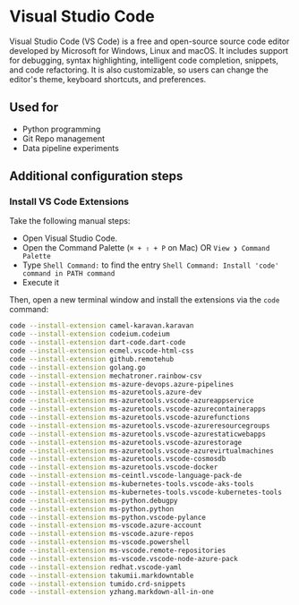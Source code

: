 # Visual Studio Code

Visual Studio Code (VS Code) is a free and open-source source code editor developed by Microsoft for Windows, Linux and macOS. It includes support for debugging, syntax highlighting, intelligent code completion, snippets, and code refactoring. It is also customizable, so users can change the editor's theme, keyboard shortcuts, and preferences.

## Used for

- Python programming
- Git Repo management
- Data pipeline experiments

## Additional configuration steps

### Install VS Code Extensions

Take the following manual steps:

* Open Visual Studio Code.
* Open the Command Palette (`⌘ + ⇧ + P` on Mac) OR `View ❯ Command Palette`
* Type `Shell Command:` to find the entry `Shell Command: Install 'code' command in PATH command` 
* Execute it

Then, open a new terminal window and install the extensions via the `code` command:

```bash
code --install-extension camel-karavan.karavan
code --install-extension codeium.codeium
code --install-extension dart-code.dart-code
code --install-extension ecmel.vscode-html-css
code --install-extension github.remotehub
code --install-extension golang.go
code --install-extension mechatroner.rainbow-csv
code --install-extension ms-azure-devops.azure-pipelines
code --install-extension ms-azuretools.azure-dev
code --install-extension ms-azuretools.vscode-azureappservice
code --install-extension ms-azuretools.vscode-azurecontainerapps
code --install-extension ms-azuretools.vscode-azurefunctions
code --install-extension ms-azuretools.vscode-azureresourcegroups
code --install-extension ms-azuretools.vscode-azurestaticwebapps
code --install-extension ms-azuretools.vscode-azurestorage
code --install-extension ms-azuretools.vscode-azurevirtualmachines
code --install-extension ms-azuretools.vscode-cosmosdb
code --install-extension ms-azuretools.vscode-docker
code --install-extension ms-ceintl.vscode-language-pack-de
code --install-extension ms-kubernetes-tools.vscode-aks-tools
code --install-extension ms-kubernetes-tools.vscode-kubernetes-tools
code --install-extension ms-python.debugpy
code --install-extension ms-python.python
code --install-extension ms-python.vscode-pylance
code --install-extension ms-vscode.azure-account
code --install-extension ms-vscode.azure-repos
code --install-extension ms-vscode.powershell
code --install-extension ms-vscode.remote-repositories
code --install-extension ms-vscode.vscode-node-azure-pack
code --install-extension redhat.vscode-yaml
code --install-extension takumii.markdowntable
code --install-extension tumido.crd-snippets
code --install-extension yzhang.markdown-all-in-one
```